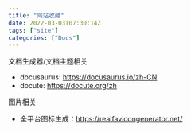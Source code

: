 ```yaml
---
title: "网站收藏"
date: 2022-03-03T07:30:14Z
tags: ["site"]
categories: ["Docs"]
---
```


文档生成器/文档主题相关
 - docusaurus: https://docusaurus.io/zh-CN
 - docute: https://docute.org/zh

图片相关
 - 全平台图标生成：https://realfavicongenerator.net/

